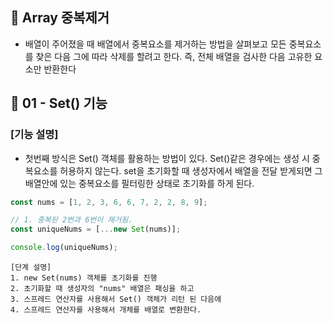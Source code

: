 ## 📝 Array 중복제거

- 배열이 주어졌을 때 배열에서 중복요소를 제거하는 방법을 살펴보고 모든 중복요소를 찾은 다음 그에 따라 삭제를 할려고 한다. 즉, 전체 배열을 검사한 다음 고유한 요소만 반환한다

## 📍 01 - Set() 기능

### [기능 설명]

- 첫번째 방식은 Set() 객체를 활용하는 방법이 있다. Set()같은 경우에는 생성 시 중복요소를 허용하지 않는다. set을 초기화할 때 생성자에서 배열을 전달 받게되면 그 배열안에 있는 중복요소를 필터링한 상태로 초기화를 하게 된다. 


```JavaScript
const nums = [1, 2, 3, 6, 6, 7, 2, 2, 8, 9];

// 1. 중복된 2번과 6번이 제거됨.
const uniqueNums = [...new Set(nums)];

console.log(uniqueNums);

```
```
[단계 설명]
1. new Set(nums) 객체를 초기화를 진행
2. 초기화할 때 생성자의 "nums" 배열은 패싱을 하고
3. 스프레드 연산자를 사용해서 Set() 객체가 리턴 된 다음에 
4. 스프레드 연산자를 사용해서 개체를 배열로 변환한다.
```
